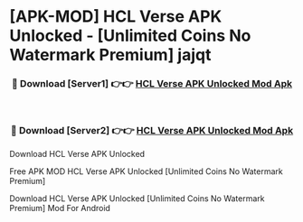 # [APK-MOD] HCL Verse APK Unlocked - [Unlimited Coins No Watermark Premium] jajqt



<div align="center">
<h3>🔴 Download [Server1] 👉👉 <a href="https://momento.my/?title=HCL_Verse_APK_Unlocked">HCL Verse APK Unlocked Mod Apk</a></h3><br>

<h3>🔴 Download [Server2] 👉👉 <a href="https://momento.my/?title=HCL_Verse_APK_Unlocked">HCL Verse APK Unlocked Mod Apk</a></h3>
</div>



Download HCL Verse APK Unlocked 

Free APK MOD HCL Verse APK Unlocked [Unlimited Coins No Watermark Premium]

Download HCL Verse APK Unlocked [Unlimited Coins No Watermark Premium] Mod For Android
